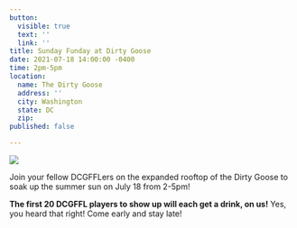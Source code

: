 ```yaml
---
button:
  visible: true
  text: ''
  link: ''
title: Sunday Funday at Dirty Goose
date: 2021-07-18 14:00:00 -0400
time: 2pm-5pm
location:
  name: The Dirty Goose
  address: ''
  city: Washington
  state: DC
  zip: 
published: false

---
```

![](https://mcusercontent.com/44f118b44c71d10ae3076bec3/images/fcea7ff8-67c8-ebc6-8b79-66f3de7d6a43.jpg)

Join your fellow DCGFFLers on the expanded rooftop of the Dirty Goose to soak up the summer sun on July 18 from 2-5pm!

**The first 20 DCGFFL players to show up will each get a drink, on us!** Yes, you heard that right! Come early and stay late!